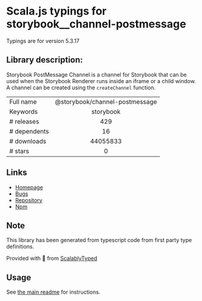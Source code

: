 
# Scala.js typings for storybook__channel-postmessage

Typings are for version 5.3.17

## Library description:
Storybook PostMessage Channel is a channel for Storybook that can be used when the Storybook Renderer runs inside an iframe or a child window. A channel can be created using the `createChannel` function.

|                    |                 |
| ------------------ | :-------------: |
| Full name          | @storybook/channel-postmessage |
| Keywords           | storybook |
| # releases         | 429 |
| # dependents       | 16 |
| # downloads        | 44055833 |
| # stars            | 0 |

## Links
- [Homepage](https://github.com/storybookjs/storybook/tree/master/lib/channel-postmessage)
- [Bugs](https://github.com/storybookjs/storybook/issues)
- [Repository](https://github.com/storybookjs/storybook)
- [Npm](https://www.npmjs.com/package/%40storybook%2Fchannel-postmessage)
    


## Note
This library has been generated from typescript code from first party type definitions.

Provided with :purple_heart: from [ScalablyTyped](https://github.com/oyvindberg/ScalablyTyped)

## Usage
See [the main readme](../../readme.md) for instructions.



